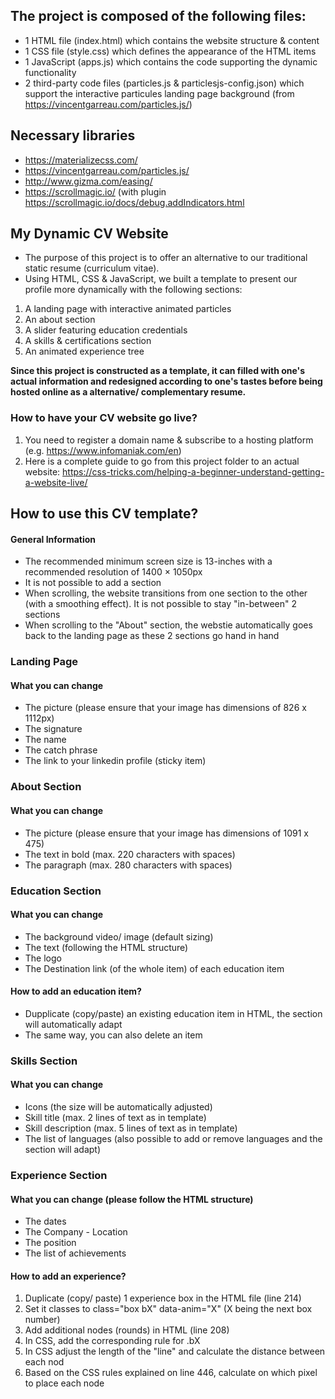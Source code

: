 
## The project is composed of the following files:
* 1 HTML file (index.html) which contains the website structure & content
* 1 CSS file (style.css) which defines the appearance of the HTML items
* 1 JavaScript (apps.js) which contains the code supporting the dynamic functionality 
* 2 third-party code files (particles.js & particlesjs-config.json) which support the interactive particules landing page background (from https://vincentgarreau.com/particles.js/)

## Necessary libraries
* https://materializecss.com/
* https://vincentgarreau.com/particles.js/
* http://www.gizma.com/easing/
* https://scrollmagic.io/ (with plugin https://scrollmagic.io/docs/debug.addIndicators.html

## My Dynamic CV Website
* The purpose of this project is to offer an alternative to our traditional static resume (curriculum vitae).
* Using HTML, CSS & JavaScript, we built a template to present our profile more dynamically with the following sections:
1) A landing page with interactive animated particles
2) An about section
3) A slider featuring education credentials
4) A skills & certifications section
5) An animated experience tree 

**Since this project is constructed as a template, it can filled with one's actual information and redesigned according to one's tastes before being hosted online as a alternative/ complementary resume.**

### How to have your CV website go live?
1) You need to register a domain name & subscribe to a hosting platform (e.g. https://www.infomaniak.com/en)
2) Here is a complete guide to go from this project folder to an actual website: https://css-tricks.com/helping-a-beginner-understand-getting-a-website-live/

## How to use this CV template?

#### General Information
* The recommended minimum screen size is 13-inches with a recommended resolution of 1400 × 1050px
* It is not possible to add a section
* When scrolling, the website transitions from one section to the other (with a smoothing effect). It is not possible to stay "in-between" 2 sections
* When scrolling to the "About" section, the webstie automatically goes back to the landing page as these 2 sections go hand in hand


### Landing Page
#### What you can change
* The picture (please ensure that your image has dimensions of 826 x 1112px)
* The signature
* The name
* The catch phrase
* The link to your linkedin profile (sticky item)


### About Section
#### What you can change
* The picture (please ensure that your image has dimensions of 1091 x 475)
* The text in bold (max. 220 characters with spaces)
* The paragraph (max. 280 characters with spaces)


 ### Education Section
#### What you can change
* The background video/ image (default sizing)
* The text (following the HTML structure)
* The logo 
* The Destination link (of the whole item) of each education item
#### How to add an education item?
* Dupplicate (copy/paste) an existing education item in HTML, the section will automatically adapt
* The same way, you can also delete an item

 ### Skills Section
#### What you can change
* Icons (the size will be automatically adjusted)
* Skill title (max. 2 lines of text as in template)
* Skill description (max. 5 lines of text as in template)
* The list of languages (also possible to add or remove languages and the section will adapt)


 ### Experience Section
#### What you can change (please follow the HTML structure)
* The dates
* The Company - Location
* The position
* The list of achievements
#### How to add an experience?
1) Duplicate (copy/ paste) 1 experience box in the HTML file (line 214)
2) Set it classes to class="box bX" data-anim="X" (X being the next box number)
3) Add additional nodes (rounds) in HTML (line 208)
4) In CSS, add the corresponding rule for .bX
5) In CSS adjust the length of the "line" and calculate the distance between each nod 
6) Based on the CSS rules explained on line 446, calculate on which pixel to place each node









